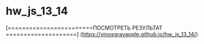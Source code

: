 # hw_js_13_14


[========================ПОСМОТРЕТЬ РЕЗУЛЬТАТ ====================] (https://vinosgrayapple.github.io/hw_js_13_14/)
